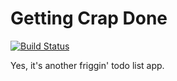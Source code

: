 # Getting Crap Done

[![Build Status](https://travis-ci.org/brentmc79/gcd.svg?branch=master)](https://travis-ci.org/brentmc79/gcd)

Yes, it's another friggin' todo list app.
